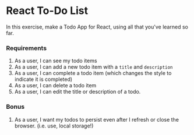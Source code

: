 # React To-Do List

In this exercise, make a Todo App for React, using all that you've learned so far.

### Requirements

1.  As a user, I can see my todo items
1.  As a user, I can add a new todo item with a `title` and `description`
1.  As a user, I can complete a todo item (which changes the style to indicate it is completed)
1.  As a user, I can delete a todo item
1.  As a user, I can edit the title or description of a todo.

### Bonus

1.  As a user, I want my todos to persist even after I refresh or close the browser. (i.e. use, local storage!)
